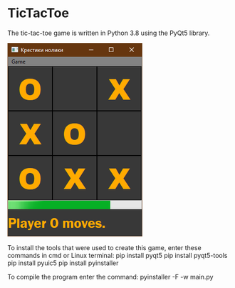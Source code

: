 # TicTacToe
The tic-tac-toe game is written in Python 3.8 using the PyQt5 library.

![TicTacToe](https://github.com/RegisRivijski/TicTacToe/blob/master/screenshot.png?raw=true)

To install the tools that were used to create this game, enter these commands in cmd or Linux terminal:
pip install pyqt5
pip install pyqt5-tools
pip install pyuic5
pip install pyinstaller

To compile the program enter the command:
pyinstaller -F -w main.py
